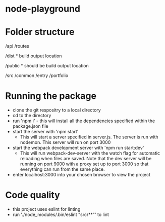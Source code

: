 # node-playground

# Folder structure 

/api
	/routes

/dist
	* build output location   

/public 
	* should be build output location 

/src 
	/common
	/entry
	/portfolio 

# Running the package

* clone the git respositry to a local directory
* cd to the directory 
* run 'npm i' - this will install all the dependencies specified within the package.json file
* start the server with 'npm start' 
	- This will start a server specified in server.js. The server is run with nodemon. This server will run on port 3000
* start the webpack development server with 'npm run start:dev'
	- This will run webpack-dev-server with the watch flag for automatic reloading when files are saved. Note that the dev server will be running on port 9000 with a proxy set up to port 3000 so that everything can run from the same place.
* enter localhost:3000 into your chosen browser to view the project

# Code quality 
	
* this project uses eslint for linting 
* run './node_modules/.bin/eslint "src/**"' to lint